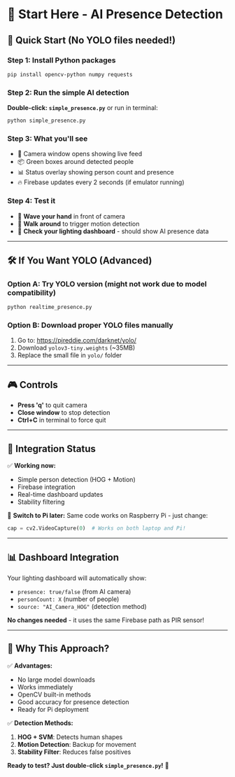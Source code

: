 # 🚀 Start Here - AI Presence Detection

## 🎯 Quick Start (No YOLO files needed!)

### Step 1: Install Python packages
```bash
pip install opencv-python numpy requests
```

### Step 2: Run the simple AI detection
**Double-click: `simple_presence.py`** or run in terminal:
```bash
python simple_presence.py
```

### Step 3: What you'll see
- 🎥 Camera window opens showing live feed
- 📦 Green boxes around detected people  
- 📊 Status overlay showing person count and presence
- 🔥 Firebase updates every 2 seconds (if emulator running)

### Step 4: Test it
- 👋 **Wave your hand** in front of camera
- 🚶 **Walk around** to trigger motion detection  
- 📱 **Check your lighting dashboard** - should show AI presence data

---

## 🛠️ If You Want YOLO (Advanced)

### Option A: Try YOLO version (might not work due to model compatibility)
```bash
python realtime_presence.py
```

### Option B: Download proper YOLO files manually
1. Go to: https://pjreddie.com/darknet/yolo/
2. Download `yolov3-tiny.weights` (~35MB)
3. Replace the small file in `yolo/` folder

---

## 🎮 Controls

- **Press 'q'** to quit camera
- **Close window** to stop detection
- **Ctrl+C** in terminal to force quit

---

## 🔗 Integration Status

✅ **Working now:**
- Simple person detection (HOG + Motion)
- Firebase integration 
- Real-time dashboard updates
- Stability filtering

🔄 **Switch to Pi later:**
Same code works on Raspberry Pi - just change:
```python
cap = cv2.VideoCapture(0)  # Works on both laptop and Pi!
```

---

## 📊 Dashboard Integration

Your lighting dashboard will automatically show:
- `presence: true/false` (from AI camera)
- `personCount: X` (number of people)
- `source: "AI_Camera_HOG"` (detection method)

**No changes needed** - it uses the same Firebase path as PIR sensor!

---

## 🎯 Why This Approach?

✅ **Advantages:**
- No large model downloads
- Works immediately  
- OpenCV built-in methods
- Good accuracy for presence detection
- Ready for Pi deployment

✅ **Detection Methods:**
1. **HOG + SVM**: Detects human shapes
2. **Motion Detection**: Backup for movement
3. **Stability Filter**: Reduces false positives

**Ready to test? Just double-click `simple_presence.py`!** 🎥
